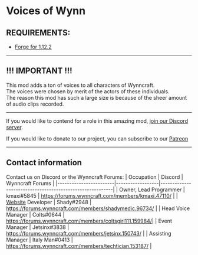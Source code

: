 # Voices of Wynn

## REQUIREMENTS:
- [Forge for 1.12.2](https://files.minecraftforge.net/net/minecraftforge/forge/index_1.12.2.html)  

---------------------------------------------------------------------
## !!!  IMPORTANT  !!!
This mod adds a ton of voices to all characters of Wynncraft.  
The voices were chosen by merit of the actors of these individuals.  
The reason this mod has such a large size is because of the sheer amount of audio clips recorded.  

---------------------------------------------------------------------
If you would like to contend for a role in this amazing mod, 
[join our Discord server](https://discord.gg/bQRrD4Nfwg).

If you would like to donate to our project, you can subscribe
to our [Patreon](https://www.patreon.com/WynnVP)

---------------------------------------------------------------------
## Contact information

Contact us on Discord or the Wynncraft Forums:
| Occupation             | Discord          | Wynncraft Forums                                         |
|------------------------|------------------|----------------------------------------------------------|
| Owner, Lead Programmer | kmaxi#5845       | https://forums.wynncraft.com/members/kmaxi.47110/        |
| [Website](https://github.com/Team-VoW/VoicesOfWynn-Website) Developer      | Shady#2948       | https://forums.wynncraft.com/members/shadymedic.96734/   |
| Head Voice Manager     | Colts#0644       | https://forums.wynncraft.com/members/coltsgirl111.159984/|
| Event Manager          | Jetsinx#3838     | https://forums.wynncraft.com/members/jetsinx.150743/     |
| Assisting Manager      | Italy Man#0413  | https://forums.wynncraft.com/members/techtician.153187/  |
